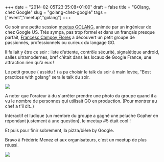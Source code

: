 +++
date = "2014-02-05T23:35:08+01:00"
draft = false
title = "GOlang, chez Google"
slug = "golang-chez-google"
tags = ["event","meetup","golang"]
+++

Ce soir une petite session [meetup GOLANG](http://www.meetup.com/Golang-Paris/), animée par un ingénieur de chez Google US.
Très sympa, pas trop formel et dans un français presque parfait, [Francesc Campoy Flores](http://www.campoy.cat‎) a découvert un petit groupe de passionnés, professionnels ou curieux du langage GO.

Il fallait y être ce soir : liste d'attente, contrôle sécurité, signalétique android, salles ultramodernes, bref c'était dans les locaux de Google France, une attraction rien qu'à eux !

Le petit groupe ( assidu ! ) a pu choisir le talk du soir à main levée, "Best practices with golang" sera le talk du soir.

![](/content/images/2014/Feb/GOLANG_meetup_paris_Francesc_Campoy_Flores.JPG)

A noter que l'orateur à du s'arrêter prendre une photo du groupe quand il a vu le nombre de personnes qui utilisait GO en production. (Pour montrer au chef a t'il dit..)

Interactif et ludique (un membre du groupe a gagné une peluche Gopher en répondant justement à une question), le meetup #5 était cool !

Et puis pour finir sobrement, la pizza/bière by Google.

Bravo à Frédéric Menez et aux organisateurs, c'est un meetup de plus réussi.

![](/content/images/2014/Feb/gophermega_0.jpg)